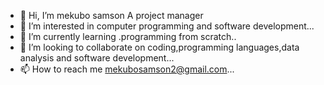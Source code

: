 - 👋 Hi, I’m mekubo samson A project manager
- 👀 I’m interested in computer programming and software development...
- 🌱 I’m currently learning .programming from scratch..
- 💞️ I’m looking to collaborate on coding,programming languages,data analysis and software development...
- 📫 How to reach me mekubosamson2@gmail.com...

<!---
mekubosammy/mekubosammy is a ✨ special ✨ repository because its `README.md` (this file) appears on your GitHub profile.
You can click the Preview link to take a look at your changes.
--->
